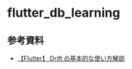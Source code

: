# flutter_db_learning

## 参考資料
- [【Flutter】 Drift の基本的な使い方解説](https://blog.flutteruniv.com/flutter-drift/)
